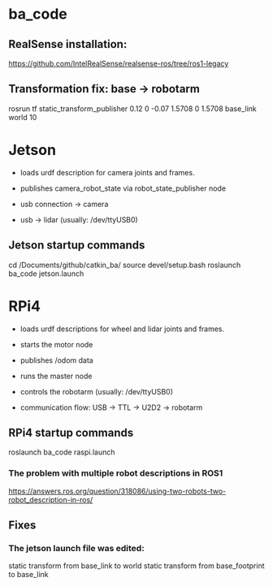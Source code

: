 # ba_code

## RealSense installation:
https://github.com/IntelRealSense/realsense-ros/tree/ros1-legacy

## Transformation fix: base -> robotarm
rosrun tf static_transform_publisher 0.12 0 -0.07 1.5708 0 1.5708 base_link world 10

# Jetson
* loads urdf description for camera joints and frames.
* publishes camera_robot_state via robot_state_publisher node

* usb connection -> camera
* usb -> lidar (usually: /dev/ttyUSB0)

## Jetson startup commands
cd /Documents/github/catkin_ba/
source devel/setup.bash
roslaunch ba_code jetson.launch

# RPi4
* loads urdf descriptions for wheel and lidar joints and frames.
* starts the motor node
* publishes /odom data
* runs the master node

* controls the robotarm (usually: /dev/ttyUSB0)
* communication flow: USB -> TTL -> U2D2 -> robotarm

## RPi4 startup commands
roslaunch ba_code raspi.launch

### The problem with multiple robot descriptions in ROS1
https://answers.ros.org/question/318086/using-two-robots-two-robot_description-in-ros/

## Fixes
### The jetson launch file was edited:
static transform from base_link to world
static transform from base_footprint to base_link
